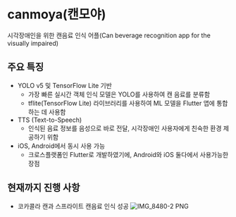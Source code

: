 # canmoya(캔모야)
시각장애인을 위한 캔음료 인식 어플(Can beverage recognition app for the visually impaired)


## 주요 특징
* YOLO v5 및 TensorFlow Lite 기반
    - 가장 빠른 실시간 객체 인식 모델은 YOLO를 사용하여 캔 음료를 분류함
    - tflite(TensorFlow Lite) 라이브러리를 사용하여 ML 모델을 Flutter 앱에 통합하는 데 사용함
* TTS (Text-to-Speech)
    - 인식된 음료 정보를 음성으로 바로 전달, 시각장애인 사용자에게 친숙한 환경 제공하기 위함
* iOS, Android에서 동시 사용 가능
    - 크로스플랫폼인 Flutter로 개발하였기에, Android와 iOS 둘다에서 사용가능한 장점
  
## 현재까지 진행 사항
* 코카콜라 캔과 스프라이트 캔음료 인식 성공
![IMG_8480-2 PNG](https://github.com/puretension/CanMoYa/assets/106448279/60f168cb-bde1-49d5-8336-881465be8dbc)
